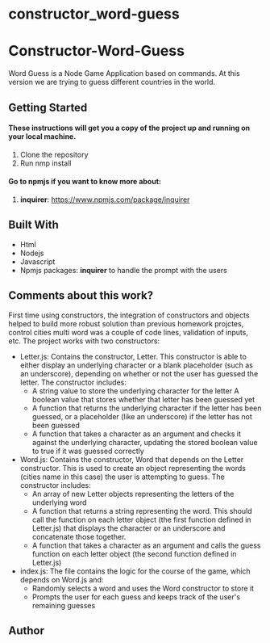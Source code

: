 # constructor_word-guess

# Constructor-Word-Guess
Word Guess is a Node Game Application based on commands. 
At this version we are trying to guess different countries in the world.

## Getting Started
#### These instructions will get you a copy of the project up and running on your local machine.
1. Clone the repository
2. Run nmp install 
#### Go to npmjs if you want to know more about:
1. **inquirer**: https://www.npmjs.com/package/inquirer
## Built With
- Html
- Nodejs
- Javascript
- Npmjs packages: **inquirer** to handle the prompt with the users
## Comments about this work?
First time using constructors, the integration of constructors and objects helped to build more robust solution than previous homework projctes, control cities multi word was a couple of code lines, validation of inputs, etc. The project works with two constructors:
- Letter.js: Contains the constructor, Letter. This constructor is  able to either display an underlying character or a blank placeholder (such as an underscore), depending on whether or not the user has guessed the letter. The constructor includes:
    - A string value to store the underlying character for the letter
    A boolean value that stores whether that letter has been guessed yet
    - A function that returns the underlying character if the letter has been guessed, or a placeholder (like an underscore) if the letter has not been guessed
    - A function that takes a character as an argument and checks it against the underlying character, updating the stored boolean value to true if it was guessed correctly
- Word.js: Contains the constructor, Word that depends on the Letter constructor. This is used to create an object representing the words (cities name in this case) the user is attempting to guess. The constructor includes:
    - An array of new Letter objects representing the letters of the underlying word
    - A function that returns a string representing the word. This should call the function on each letter object (the first function defined in Letter.js) that displays the character or an underscore and concatenate those together.
    - A function that takes a character as an argument and calls the guess function on each letter object (the second function defined in Letter.js)
- index.js: The file contains the logic for the course of the game, which depends on Word.js and:
    - Randomly selects a word and uses the Word constructor to store it
    - Prompts the user for each guess and keeps track of the user's remaining guesses
## Author
